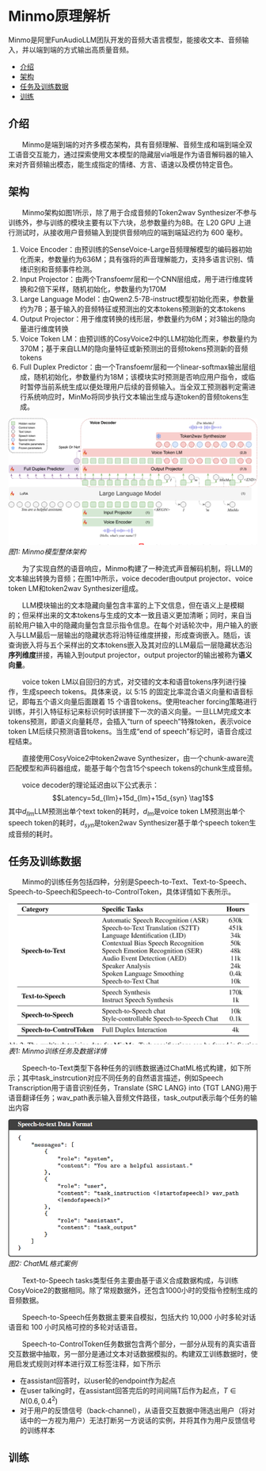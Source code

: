# Minmo原理解析
Minmo是阿里FunAudioLLM团队开发的音频大语言模型，能接收文本、音频输入，并以端到端的方式输出高质量音频。  

 - [介绍](#介绍)
 - [架构](#架构)
 - [任务及训练数据](#任务及训练数据)
 - [训练](#训练)

## 介绍
&emsp;&emsp;Minmo是端到端的对齐多模态架构，具有音频理解、音频生成和端到端全双工语音交互能力，通过探索使用文本模型的隐藏层via哦是作为语音解码器的输入来对齐音频输出模态，能生成指定的情绪、方言、语速以及模仿特定音色。

## 架构
&emsp;&emsp;Minmo架构如图1所示，除了用于合成音频的Token2wav Synthesizer不参与训练外，参与训练的模块主要有以下六块，总参数量约为8B。在 L20 GPU 上进行测试时，从接收用户音频输入到提供音频响应的端到端延迟约为 600 毫秒。

 1. Voice Encoder：由预训练的SenseVoice-Large音频理解模型的编码器初始化而来，参数量约为636M；具有强将的声音理解能力，支持多语言识别、情绪识别和音频事件检测。
 2. Input Projector：由两个Transfoemr层和一个CNN层组成，用于进行维度转换和2倍下采样，随机初始化，参数量约为170M
 3. Large Language Model：由Qwen2.5-7B-instruct模型初始化而来，参数量约为7B；基于输入的音频特征或预测出的文本tokens预测新的文本tokens
 4. Output Projector：用于维度转换的线形层，参数量约为6M；对3输出的隐向量进行维度转换
 5. Voice Token LM：由预训练的CosyVoice2中的LLM初始化而来，参数量约为370M；基于来自LLM的隐向量特征或新预测出的音频tokens预测新的音频tokens
 6. Full Duplex Predictor：由一个Transfoemr层和一个linear-softmax输出层组成，随机初始化，参数量约为18M；该模块实时预测是否响应用户指令，或临时暂停当前系统生成以便处理用户后续的音频输入。当全双工预测器判定需进行系统响应时，MinMo将同步执行文本输出生成与逐token的音频tokens生成。

![enter image description here](images/Minmo.png?raw=true)
*图1: Minmo模型整体架构*

&emsp;&emsp;为了实现自然的语音响应，Minmo构建了一种流式声音解码机制，将LLM的文本输出转换为音频；在图1中所示，voice decoder由output projector、voice token LM和token2wav Synthesizer组成。

&emsp;&emsp;LLM模块输出的文本隐藏向量包含丰富的上下文信息，但在语义上是模糊的；但采样出来的文本tokens与生成的文本一致且语义更加清晰；同时，来自当前轮用户输入中的隐藏向量包含显示指令信息。在每个对话轮次中，用户输入的嵌入与LLM最后一层输出的隐藏状态将沿特征维度拼接，形成查询嵌入。随后，该查询嵌入将与五个采样出的文本tokens嵌入及其对应的LLM最后一层隐藏状态沿**序列维度**拼接，再输入到output projector，output projector的输出被称为**语义向量**。

&emsp;&emsp;voice token LM以自回归的方式，对交错的文本和语音tokens序列进行操作，生成speech tokens。具体来说，以 5:15 的固定比率混合语义向量和语音标记，即每五个语义向量后面跟着 15 个语音tokens。使用teacher forcing策略进行训练，并引入特征标记来标识何时该拼接下一次的语义向量。一旦LLM完成文本tokens预测，即语义向量耗尽，会插入“turn of speech”特殊token，表示voice token LM后续只预测语音tokens。当生成“end of speech”标记时，语音合成过程结束。

&emsp;&emsp;直接使用CosyVoice2中token2wave Synthesizer，由一个chunk-aware流匹配模型和声码器组成，能基于每个包含15个speech tokens的chunk生成音频。

&emsp;&emsp;voice decoder的理论延迟由以下公式表示：
$$Latency=5d_{llm}+15d_{lm}+15d_{syn} \tag1$$
其中$d_{llm}$LLM预测出单个text token的耗时，$d_{lm}$是voice token LM预测出单个speech token的耗时，$d_{syn}$是token2wav Synthesizer基于单个speech token生成音频的耗时。

## 任务及训练数据
&emsp;&emsp;Minmo的训练任务包括四种，分别是Speech-to-Text、Text-to-Speech、Speech-to-Speech和Speech-to-ControlToken，具体详情如下表所示。

![enter image description here](images/Minmo_data.png?raw=true)
*表1: Minmo训练任务及数据详情*

&emsp;&emsp;Speech-to-Text类型下各种任务的训练数据通过ChatML格式构建，如下所示；其中task_instrcution对应不同任务的自然语言描述，例如Speech Transcription用于语音识别任务，Translate {SRC LANG} into {TGT LANG}用于语音翻译任务；wav_path表示输入音频文件路径，task_output表示每个任务的输出内容

![enter image description here](images/Minmo_ChatML.png?raw=true)
*图2: ChatML格式案例*

&emsp;&emsp;Text-to-Speech tasks类型任务主要由基于语义合成数据构成，与训练CosyVoice2的数据相同。除了常规数据外，还包含1000小时的受指令控制生成的音频数据。

&emsp;&emsp;Speech-to-Speech任务数据主要来自模拟，包括大约 10,000 小时多轮对话语音和 100 小时风格可控的多轮对话语音。

&emsp;&emsp;Speech-to-ControlToken任务数据包含两个部分，一部分从现有的真实语音交互数据中抽取，另一部分是通过文本对话数据模拟的。构建双工训练数据时，使用启发式规则对样本进行双工标签注释，如下所示
 - 在assistant回答时，以user轮的endpoint作为起点
 - 在user talking时，在assistant回答完后的时间间隔T后作为起点，$T \in N(0.6,0.4^2)$
 - 对于用户的反馈信号（back-channel），从语音交互数据中筛选出用户（将对话中的一方视为用户）无法打断另一方说话的实例，并将其作为用户反馈信号的训练样本

## 训练